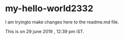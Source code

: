 # my-hello-world2332

I am tryingto make changes here to the readme.md file. 

This is on 29 june 2019 , 12:39 pm iST. 
